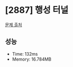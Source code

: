 # [2887] 행성 터널

[문제 출처](https://www.acmicpc.net/problem/2887)

## 성능

- Time: 132ms
- Memory: 16.784MB